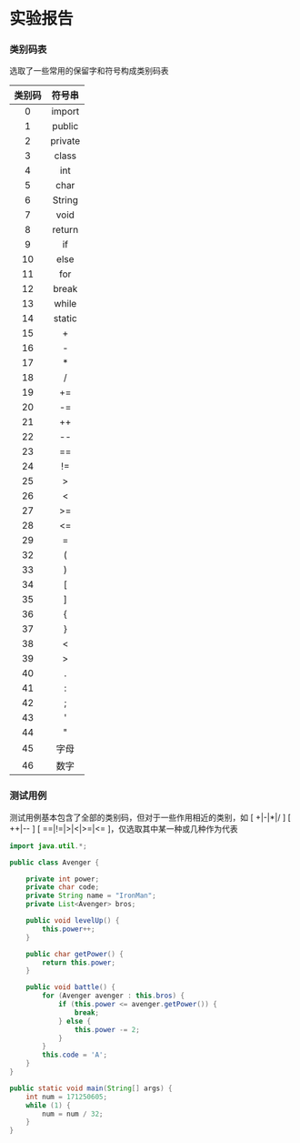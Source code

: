 # 实验报告

### 类别码表

选取了一些常用的保留字和符号构成类别码表

| 类别码 | 符号串  |
| :----: | :-----: |
|   0    | import  |
|   1    | public  |
|   2    | private |
|   3    |  class  |
|   4    |   int   |
|   5    |  char   |
|   6    | String  |
|   7    |  void   |
|   8    | return  |
|   9    |   if    |
|   10   |  else   |
|   11   |   for   |
|   12   |  break  |
|   13   |  while  |
|   14   | static  |
|   15   |    +    |
|   16   |    -    |
|   17   |    *    |
|   18   |    /    |
|   19   |   +=    |
|   20   |   -=    |
|   21   |   ++    |
|   22   |   --    |
|   23   |   ==    |
|   24   |   !=    |
|   25   |    >    |
|   26   |    <    |
|   27   |   \>=   |
|   28   |   <=    |
|   29   |    =    |
|   32   |    (    |
|   33   |    )    |
|   34   |    [    |
|   35   |    ]    |
|   36   |    {    |
|   37   |    }    |
|   38   |    <    |
|   39   |    >    |
|   40   |    .    |
|   41   |    :    |
|   42   |    ;    |
|   43   |    '    |
|   44   |    "    |
|   45   |  字母   |
|   46   |  数字   |

### 测试用例

测试用例基本包含了全部的类别码，但对于一些作用相近的类别，如 [ +|-|*|/ ] [ ++|-- ] [ ==|!=|>|<|>=|<= ]，仅选取其中某一种或几种作为代表

```java
import java.util.*;

public class Avenger {

	private int power;
	private char code;
	private String name = "IronMan";
	private List<Avenger> bros;

	public void levelUp() {
		this.power++;
	}

	public char getPower() {
		return this.power;
	}

	public void battle() {
		for (Avenger avenger : this.bros) {
			if (this.power <= avenger.getPower()) {
				break;
			} else {
				this.power -= 2;
			}
		}
		this.code = 'A';
	}
}

public static void main(String[] args) {
	int num = 171250605;
	while (1) {
		num = num / 32;
	}
}
```

